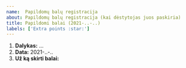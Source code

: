 ```yaml
---
name:  Papildomų balų registracija
about: Papildomų balų registracija (kai dėstytojas juos paskiria)
title: Papildomi balai (2021-..-..)
labels: ['Extra points :star:']
---
```


<!-- Šią formą reikia pildyti TIK tada, kai paprašo dėstytojas -->

<!-- 
      „GitHub“ svetainėje atsakymus rašykite „Write“, 
      o rezultatą (prieš siųsdami) peržiūrėkite „Preview“ kortelėje. 
-->



1. **Dalykas:** ...           <!-- Įrašyti vieną: BS-2021 arba R-2021               -->
2. **Data:** 2021-..-..       <!-- Įrašyti datą (čia ir pavadinime)                 -->
3. **Už ką skirti balai:**    <!-- Atlikta užduotis / Atsakytas klausimas / ar pan. -->
